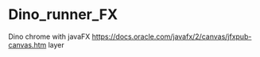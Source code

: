 # Dino_runner_FX
Dino chrome with javaFX
https://docs.oracle.com/javafx/2/canvas/jfxpub-canvas.htm layer
